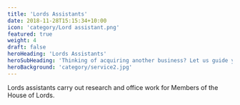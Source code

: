```yaml
---
title: 'Lords Assistants'
date: 2018-11-28T15:15:34+10:00
icon: 'category/Lord assistant.png'
featured: true
weight: 4
draft: false
heroHeading: 'Lords Assistants'
heroSubHeading: 'Thinking of acquiring another business? Let us guide you through the process.'
heroBackground: 'category/service2.jpg'
---
```


Lords assistants carry out research and office work for Members of the House of Lords.

